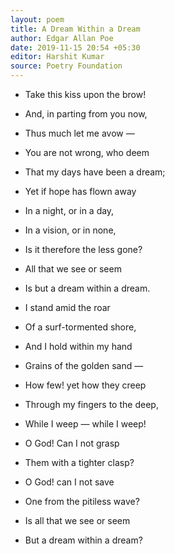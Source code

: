```yaml
---
layout: poem
title: A Dream Within a Dream
author: Edgar Allan Poe
date: 2019-11-15 20:54 +05:30
editor: Harshit Kumar
source: Poetry Foundation
---
```


- Take this kiss upon the brow!
- And, in parting from you now,
- Thus much let me avow —
- You are not wrong, who deem
- That my days have been a dream;
- Yet if hope has flown away
- In a night, or in a day,
- In a vision, or in none,
- Is it therefore the less gone?
- All that we see or seem
- Is but a dream within a dream.

- I stand amid the roar
- Of a surf-tormented shore,
- And I hold within my hand
- Grains of the golden sand —
- How few! yet how they creep
- Through my fingers to the deep,
- While I weep — while I weep!
- O God! Can I not grasp
- Them with a tighter clasp?
- O God! can I not save
- One from the pitiless wave?
- Is all that we see or seem
- But a dream within a dream?
